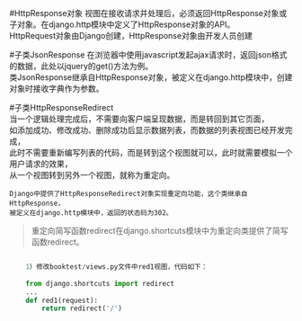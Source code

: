 #HttpResponse对象 
视图在接收请求并处理后，必须返回HttpResponse对象或子对象。在django.http模块中定义了HttpResponse对象的API。   
HttpRequest对象由Django创建，HttpResponse对象由开发人员创建  

#子类JsonResponse 
	在浏览器中使用javascript发起ajax请求时，返回json格式的数据，此处以jquery的get()方法为例。  
	类JsonResponse继承自HttpResponse对象，被定义在django.http模块中，创建对象时接收字典作为参数。  

#子类HttpResponseRedirect  
	当一个逻辑处理完成后，不需要向客户端呈现数据，而是转回到其它页面，  
	如添加成功、修改成功、删除成功后显示数据列表，而数据的列表视图已经开发完成，  
	此时不需要重新编写列表的代码，而是转到这个视图就可以，此时就需要模拟一个用户请求的效果，  
	从一个视图转到另外一个视图，就称为重定向。 

	Django中提供了HttpResponseRedirect对象实现重定向功能，这个类继承自HttpResponse，  
	被定义在django.http模块中，返回的状态码为302。   

> 重定向简写函数redirect在django.shortcuts模块中为重定向类提供了简写函数redirect。 

```python 

	1）修改booktest/views.py文件中red1视图，代码如下：
	
	from django.shortcuts import redirect
	...
	def red1(request):
	    return redirect('/') 
```